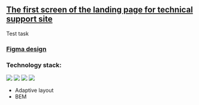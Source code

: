 ## [The first screen of the landing page for technical support site](https://nastya1305.github.io/swc-first-screen/)
Test task

### [Figma design](https://www.figma.com/file/UThPvGiVVUY4tbOLq22QF8/Landing-page-test?node-id=0%3A1&mode=dev)

### Technology stack:
<img src="https://img.shields.io/badge/HTML-000000?style=for-the-badge&logo=HTML5&logoColor=E34F26"/> <img src="https://img.shields.io/badge/SCSS-000000?style=for-the-badge&logo=Sass&logoColor=CC6699"/> <img src="https://img.shields.io/badge/JS-000000?style=for-the-badge&logo=JavaScript&logoColor=F7DF1E"/> <img src="https://img.shields.io/badge/GULP-000000?style=for-the-badge&logo=GULP&logoColor=ce4646"/>
* Adaptive layout
* BEM
